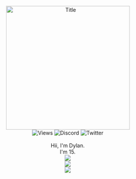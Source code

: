 <link rel="stylesheet" href="https://fonts.googleapis.com/css?family=PT+Sans">

<div align="center">
  <br>
  <img alt="Title" src="https://see.fontimg.com/api/renderfont4/GOZ5A/eyJyIjoiZnMiLCJoIjoyMDAsInciOjEwMDAsImZzIjoyMDAsImZnYyI6IiMyRTc0RDQiLCJiZ2MiOiIjRkZGRkZGIiwidCI6MX0/SGV5eQ/acakadut.png" width="333" hight="153"> <br>
  <img alt="Views" src="https://komarev.com/ghpvc/?username=GodModed&style=for-the-badge">
  <img alt="Discord" src="https://img.shields.io/badge/Discord-GodModed-%235539cc?style=for-the-badge">
  <img alt="Twitter" src="https://img.shields.io/badge/Twitter-IGNGod__Mode-%2300acee?style=for-the-badge">
  <br>
  <br>
  <a style="color:blue,font-family:PT+Sans">Hii, I'm Dylan. <br> I'm 15.</a>
  <br>
  <img align="center" src="https://github-readme-stats.vercel.app/api?username=godModeD&show_icons=true&theme=github_dark&hide_border=true"/> <br>
  <img align="center" src="https://github-readme-stats.vercel.app/api/top-langs/?username=godmoded&layout=compact&theme=github_dark&hide_border=true"/> <br>
  <img align="center" src="https://github-readme-stats.vercel.app/api/wakatime?username=GodMode&theme=github_dark&hide_border=true"/>
</div>
